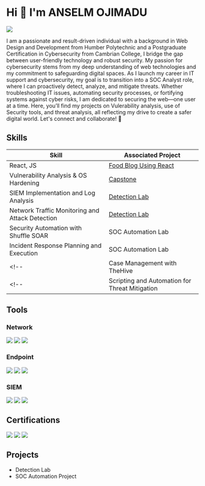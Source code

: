 # Hi 👋 I'm ANSELM OJIMADU
<a href="https://www.linkedin.com/in/anselm-ojimadu/"><img src="https://img.shields.io/badge/-LinkedIn-0072b1?&style=for-the-badge&logo=linkedin&logoColor=white" /></a>

I am a passionate and result-driven individual with a background in Web Design and Development from Humber Polytechnic and a Postgraduate Certification in Cybersecurity from Cambrian College, I bridge the gap between user-friendly technology and robust security. My passion for cybersecurity stems from my deep understanding of web technologies and my commitment to safeguarding digital spaces. As I launch my career in IT support and cybersecurity, my goal is to transition into a SOC Analyst role, where I can proactively detect, analyze, and mitigate threats. Whether troubleshooting IT issues, automating security processes, or fortifying systems against cyber risks, I am dedicated to securing the web—one user at a time. Here, you’ll find my projects on Vulerability analysis, use of Security tools, and threat analysis, all reflecting my drive to create a safer digital world. Let's connect and collaborate! 🚀

<!--## Objective
[Provide Objective - Remove this afterwards]]

My journey in computer science has led me to develop a passion for cybersecurity, and I am now eager to transition into this field, specifically aiming to join a Security Operations Center (SOC) as a Tier 1 Analyst. -->

## Skills

| Skill                                         | Associated Project         |
|-----------------------------------------------|----------------------------|
| React, JS                                         | <a href="https://github.com/0perationalTurtle/WDDM126-Project-2"> Food Blog Using React</a> |
| Vulnerability Analysis & OS Hardening                       | <a href="#"> Capstone </a>
| SIEM Implementation and Log Analysis          | <a href="#">Detection Lab</a>|
| Network Traffic Monitoring and Attack Detection | <a href="#">Detection Lab</a>|
| Security Automation with Shuffle SOAR         | SOC Automation Lab|
| Incident Response Planning and Execution      | SOC Automation Lab|
<!--| Case Management with TheHive                  | SOC Automation Lab| -->
<!--| Scripting and Automation for Threat Mitigation | SOC Automation Lab| -->

## Tools

### Network
<div>
    <img src="https://img.shields.io/badge/-Wireshark-1679A7?&style=for-the-badge&logo=Wireshark&logoColor=white" />
    <img src="https://img.shields.io/badge/-Suricata-EF3B2D?&style=for-the-badge&logo=Suricata&logoColor=white" />
    <img src="https://img.shields.io/badge/-Zeek-777BB4?&style=for-the-badge&logo=Zeek&logoColor=white" />
</div>

### Endpoint
<div>
    <img src="https://img.shields.io/badge/-Microsoft_Defender_for_Endpoint-00A4EF?&style=for-the-badge&logo=Microsoft&logoColor=white" />
    <img src="https://img.shields.io/badge/-Velociraptor-4B275F?&style=for-the-badge&logo=Velociraptor&logoColor=white" />
  <img src="https://img.shields.io/badge/-Microsoft_Intune-00A4EF?&style=for-the-badge&logo=microsoft&logoColor=white" />
</div>

### SIEM
<div>
    <img src="https://img.shields.io/badge/-Microsoft_Sentinel-0078D4?&style=for-the-badge&logo=Microsoft&logoColor=white" />
    <img src="https://img.shields.io/badge/-Splunk-000000?&style=for-the-badge&logo=Splunk&logoColor=white" />
    <img src="https://img.shields.io/badge/-Elastic-005571?&style=for-the-badge&logo=Elastic&logoColor=white" />
</div>

## Certifications
<div>
<img src="https://img.shields.io/badge/-Security%2B-FF0000?&style=for-the-badge&logo=CompTIA&logoColor=white" />
<img src="https://img.shields.io/badge/-Network%2B-007ACC?&style=for-the-badge&logo=CompTIA&logoColor=white" />
<img src="https://img.shields.io/badge/-A%2B-4D4D4D?&style=for-the-badge&logo=CompTIA&logoColor=white" />
<!-- <img src="https://img.shields.io/badge/-CDSA-006400?&style=for-the-badge&logoColor=white" />
<img src="https://img.shields.io/badge/-CCD-000080?&style=for-the-badge&logoColor=white" /> -->
</div>

## Projects
- Detection Lab
- SOC Automation Project
